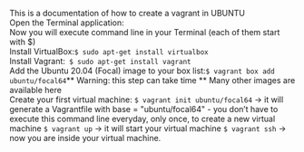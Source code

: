 This is a documentation of how to create a vagrant in UBUNTU<br>
Open the Terminal application:
<br>
Now you will execute command line in your Terminal (each of them start with $)
<br>
Install VirtualBox:``` $ sudo apt-get install virtualbox ```
<br>
Install Vagrant:```  $ sudo apt-get install vagrant ```
<br>
Add the Ubuntu 20.04 (Focal) image to your box list:``` $ vagrant box add ubuntu/focal64 ```** Warning: this step can take time **
Many other images are available here <br>
Create your first virtual machine:
``` $ vagrant init ubuntu/focal64 ``` -> it will generate a Vagrantfile with base = "ubuntu/focal64" - you don’t have to execute this command line everyday, only once, to create a new virtual machine
``` $ vagrant up ``` -> it will start your virtual machine
``` $ vagrant ssh ``` -> now you are inside your virtual machine.